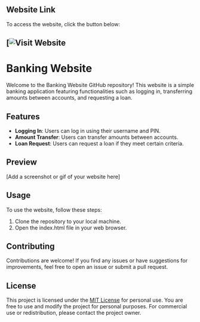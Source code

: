 ## Website Link

To access the website, click the button below:

## [![Visit Website](https://sagar-jujare.github.io/Banking/)

# Banking Website

Welcome to the Banking Website GitHub repository! This website is a simple banking application featuring functionalities such as logging in, transferring amounts between accounts, and requesting a loan.

## Features

- **Logging In**: Users can log in using their username and PIN.
- **Amount Transfer**: Users can transfer amounts between accounts.
- **Loan Request**: Users can request a loan if they meet certain criteria.

## Preview

[Add a screenshot or gif of your website here]

## Usage

To use the website, follow these steps:

1. Clone the repository to your local machine.
2. Open the index.html file in your web browser.



## Contributing

Contributions are welcome! If you find any issues or have suggestions for improvements, feel free to open an issue or submit a pull request.

## License

This project is licensed under the [MIT License](LICENSE) for personal use. You are free to use and modify the project for personal purposes. For commercial use or redistribution, please contact the project owner.
